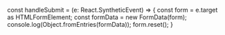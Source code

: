  const handleSubmit = (e: React.SyntheticEvent<HTMLFormElement>) => {
    const form = e.target as HTMLFormElement;
    const formData = new FormData(form);
    console.log(Object.fromEntries(formData));
    form.reset();
  }